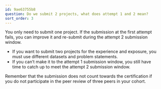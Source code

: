 ```yaml
---
id: 9ae63755b8
question: Do we submit 2 projects, what does attempt 1 and 2 mean?
sort_order: 3
---
```


You only need to submit one project. If the submission at the first attempt fails, you can improve it and re-submit during the attempt 2 submission window.

- If you want to submit two projects for the experience and exposure, you must use different datasets and problem statements.
- If you can’t make it to the attempt 1 submission window, you still have time to catch up to meet the attempt 2 submission window.

Remember that the submission does not count towards the certification if you do not participate in the peer review of three peers in your cohort.